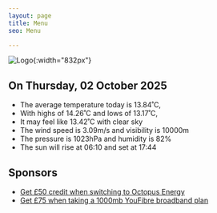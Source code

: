 ```yaml
---
layout: page
title: Menu
seo: Menu

---
```


![Logo](/images/logo.jpg){:width="832px"}

<!-- weather_marker starts -->
## On Thursday, 02 October 2025

- The average temperature today is 13.84˚C,
- With highs of 14.26˚C and lows of 13.17˚C,
- It may feel like 13.42˚C with clear sky
- The wind speed is 3.09m/s and visibility is 10000m
- The pressure is 1023hPa and humidity is 82%
- The sun will rise at 06:10 and set at 17:44

<!-- weather_marker ends -->

## Sponsors

- [Get £50 credit when switching to Octopus Energy](https://bit.ly/3oD1nnS)
- [Get £75 when taking a 1000mb YouFibre broadband plan](https://aklam.io/91zWhU?)
